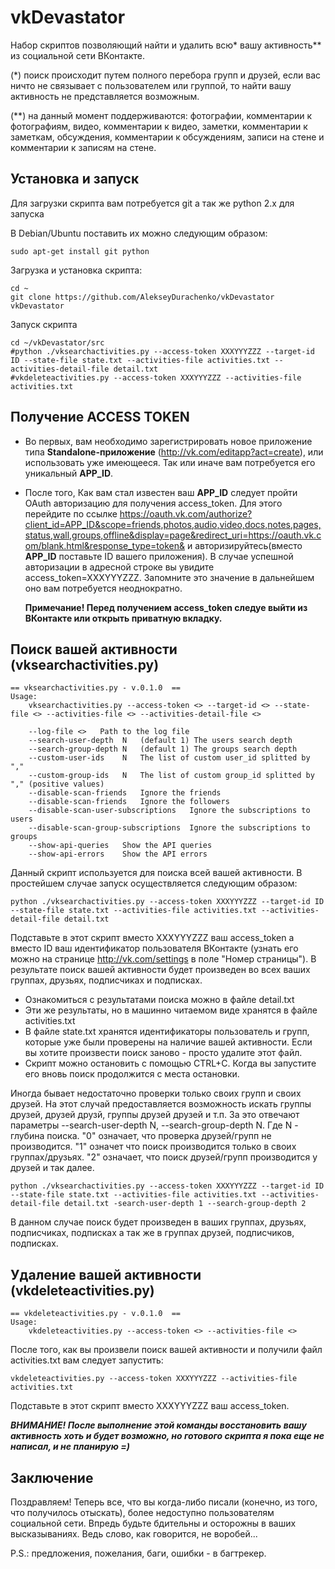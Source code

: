 vkDevastator
============

Набор скриптов позволяющий найти и удалить всю* вашу активность** из социальной сети ВКонтакте.

(*) поиск происходит путем полного перебора групп и друзей, если вас ничто не связывает с пользователем или группой,
то найти вашу активность не представляется возможным.

(**) на данный момент поддерживаются: фотографии, комментарии к фотографиям, видео, комментарии к видео, заметки, 
комментарии к заметкам, обсуждения, комментарии к обсуждениям, записи на стене и комментарии к записям на стене.

Установка и запуск
------------------
Для загрузки скрипта вам потребуется git а так же python 2.x для запуска

В Debian/Ubuntu поставить их можно следующим образом:
    
    sudo apt-get install git python

Загрузка и установка скрипта:

    cd ~
    git clone https://github.com/AlekseyDurachenko/vkDevastator vkDevastator
    
Запуск скрипта

    cd ~/vkDevastator/src
    #python ./vksearchactivities.py --access-token XXXYYYZZZ --target-id ID --state-file state.txt --activities-file activities.txt --activities-detail-file detail.txt
    #vkdeleteactivities.py --access-token XXXYYYZZZ --activities-file activities.txt
    
Получение ACCESS TOKEN
----------------------
* Во первых, вам необходимо зарегистрировать новое приложение типа **Standalone-приложение** 
(http://vk.com/editapp?act=create), или использовать уже имеющееся. 
Так или иначе вам потребуется его уникальный **APP_ID**. 
* После того, Как вам стал известен ваш **APP_ID** следует пройти OAuth авторизацию для получения access_token.
Для этого перейдите по ссылке https://oauth.vk.com/authorize?client_id=APP_ID&scope=friends,photos,audio,video,docs,notes,pages,status,wall,groups,offline&display=page&redirect_uri=https://oauth.vk.com/blank.html&response_type=token& 
и авторизируйтесь(вместо **APP_ID** поставьте ID вашего приложения). 
В случае успешной авторизации в адресной строке вы увидите access_token=XXXYYYZZZ. 
Запомните это значение в дальнейшем оно вам потребуется неоднократно.
    
    **Примечание! Перед получением access_token следуе выйти из ВКонтакте или открыть приватную вкладку.**

Поиск вашей активности (vksearchactivities.py)
----------------------------------------------

    == vksearchactivities.py - v.0.1.0  ==
    Usage: 
        vksearchactivities.py --access-token <> --target-id <> --state-file <> --activities-file <> --activities-detail-file <>
    
        --log-file <>   Path to the log file
        --search-user-depth  N   (default 1) The users search depth
        --search-group-depth N   (default 1) The groups search depth
        --custom-user-ids    N   The list of custom user_id splitted by ","
        --custom-group-ids   N   The list of custom group_id splitted by "," (positive values)
        --disable-scan-friends   Ignore the friends
        --disable-scan-friends   Ignore the followers
        --disable-scan-user-subscriptions   Ignore the subscriptions to users
        --disable-scan-group-subscriptions  Ignore the subscriptions to groups
        --show-api-queries   Show the API queries
        --show-api-errors    Show the API errors

Данный скрипт используется для поиска всей вашей активности. В простейшем случае запуск осуществляется следующим образом:

    python ./vksearchactivities.py --access-token XXXYYYZZZ --target-id ID --state-file state.txt --activities-file activities.txt --activities-detail-file detail.txt

Подставьте в этот скрипт вместо XXXYYYZZZ ваш access_token а вместо ID ваш идентификатор пользователя ВКонтакте
(узнать его можно на странице http://vk.com/settings в поле "Номер страницы"). 
В результате поиск вашей активности будет произведен во всех ваших группах, друзьях, подписчиках и подписках. 

* Ознакомиться с результатами поиска можно в файле detail.txt
* Эти же результаты, но в машинно читаемом виде хранятся в файле activities.txt
* В файле state.txt хранятся идентификаторы пользователь и групп, которые уже были проверены на наличие вашей активности.
Если вы хотите произвести поиск заново - просто удалите этот файл.
* Скрипт можно остановить с помощью CTRL+C. Когда вы запустите его вновь поиск продолжится с места остановки.

Иногда бывает недостаточно проверки только своих групп и своих друзей. На этот случай предоставляется возможность
искать группы друзей, друзей друзй, группы друзей друзей и т.п. За это отвечают параметры --search-user-depth N,
--search-group-depth N. Где N - глубина поиска. "0" означает, что проверка друзей/групп не производится. "1" означет
что поиск производится только в своих группах/друзьях. "2" означает, что поиск друзей/групп производится у друзей 
и так далее.

    python ./vksearchactivities.py --access-token XXXYYYZZZ --target-id ID --state-file state.txt --activities-file activities.txt --activities-detail-file detail.txt -search-user-depth 1 --search-group-depth 2

В данном случае поиск будет произведен в ваших группах, друзьях, подписчиках, подписках а так же в 
группах друзей, подписчиков, подписках.


Удаление вашей активности (vkdeleteactivities.py)
-------------------------------------------------

    == vkdeleteactivities.py - v.0.1.0  ==
    Usage: 
        vkdeleteactivities.py --access-token <> --activities-file <>

После того, как вы произвели поиск вашей активности и получили файл activities.txt вам следует запустить:

    vkdeleteactivities.py --access-token XXXYYYZZZ --activities-file activities.txt
    
Подставьте в этот скрипт вместо XXXYYYZZZ ваш access_token.

***ВНИМАНИЕ! После выполнение этой команды восстановить вашу активность хоть и будет возможно,
но готового скрипта я пока еще не написал, и не планирую =)***

Заключение
----------

Поздравляем! Теперь все, что вы когда-либо писали (конечно, из того, что получилось отыскать), более недоступно
пользователям социальной сети. Впредь будьте бдительны и осторожны в ваших высказываниях. Ведь
слово, как говорится, не воробей...

P.S.: предложения, пожелания, баги, ошибки - в багтрекер.

